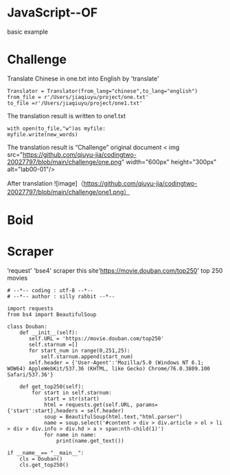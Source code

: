 # JavaScript--OF
basic example


# Challenge
Translate Chinese in one.txt into English by 'translate'

```
Translator = Translator(from_lang="chinese",to_lang="english")
from_file = r'/Users/jiaqiuyu/project/one.txt'
to_file =r'/Users/jiaqiuyu/project/one1.txt'
````
The translation result is written to one1.txt
```
with open(to_file,"w")as myfile:
myfile.write(new_words)
```
The translation result is “Challenge”
original document
< img src="https://github.com/qiuyu-jia/codingtwo-20027797/blob/main/challenge/one.png" width="600px" height="300px" alt="lab00-01"/>

After translation
![image]（https://github.com/qiuyu-jia/codingtwo-20027797/blob/main/challenge/one1.png）

# Boid


# Scraper
’request' 'bse4' 
scraper this site'https://movie.douban.com/top250' top 250 movies 

```
# --*-- coding : utf-8 --*--
# --*-- author : silly rabbit --*--

import requests
from bs4 import BeautifulSoup

class Douban:
    def __init__(self):
       self.URL = 'https://movie.douban.com/top250'
       self.starnum =[]
       for start_num in range(0,251,25):
           self.starnum.append(start_num)
       self.header = {'User-Agent':'Mozilla/5.0 (Windows NT 6.1; WOW64) AppleWebKit/537.36 (KHTML, like Gecko) Chrome/76.0.3809.100 Safari/537.36'}

    def get_top250(self):
        for start in self.starnum:
            start = str(start)
            html = requests.get(self.URL, params={'start':start},headers = self.header)
            soup = BeautifulSoup(html.text,"html.parser")
            name = soup.select('#content > div > div.article > ol > li > div > div.info > div.hd > a > span:nth-child(1)')
            for name in name:
                print(name.get_text())

if __name__== "__main__":
    cls = Douban()
    cls.get_top250()
```
